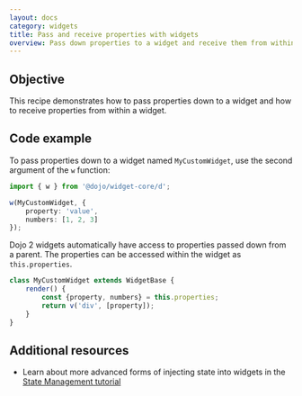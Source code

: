 ```yaml
---
layout: docs
category: widgets
title: Pass and receive properties with widgets
overview: Pass down properties to a widget and receive them from within a widget
---
```


## Objective

This recipe demonstrates how to pass properties down to a widget and how to receive properties from within a widget.

## Code example

To pass properties down to a widget named `MyCustomWidget`, use the second argument of the `w` function:

```ts
import { w } from '@dojo/widget-core/d';

w(MyCustomWidget, {
    property: 'value',
    numbers: [1, 2, 3]
});
```

Dojo 2 widgets automatically have access to properties passed down from a parent. The properties can be accessed within the widget as `this.properties`.

```ts
class MyCustomWidget extends WidgetBase {
    render() {
        const {property, numbers} = this.properties;
        return v('div', [property]);
    }
}
```

## Additional resources

* Learn about more advanced forms of injecting state into widgets in the [State Management tutorial](https://dojo.io/tutorials/1010_containers_and_injecting_state/)
